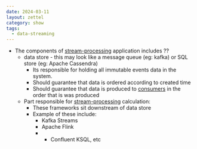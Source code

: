 ```yaml
---
date: 2024-03-11
layout: zettel
category: show
tags:
  - data-streaming
---
```

- The components of [stream-processing](glossary/stream-processing.md) application includes ??
	- data store - this may look like a message queue (eg: kafka) or SQL store (eg: Apache Cassendra)
		- Its responsible for holding all immutable events data in the system.
		- Should guarantee that data is ordered according to created time
		- Should guarantee that data is produced to [consumers](glossary/consumers.md) in the order that is was produced
	- Part responsible for [stream-processing](glossary/stream-processing.md) calculation:
		- These frameworks sit downstream of data store
		- Example of these include:
			- Kafka Streams
			- Apache Flink
			- - Confluent KSQL, etc